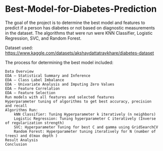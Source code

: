 # Best-Model-for-Diabetes-Prediction
The goal of the project is to determine the best model and features to predict if a person has diabetes or not based on diagnostic measurements in the dataset.
The algorithms that were run were KNN Classifier, Logistic Regression, SVC, and Random Forest. 

Dataset used:  https://www.kaggle.com/datasets/akshaydattatraykhare/diabetes-dataset

The process for determining the best model included:

	Data Overview
	EDA – Statistical Summary and Inference
	EDA – Class Label Imbalance
	EDA - Univariate Analysis and Imputing Zero Values
	EDA – Feature Correlation
	EDA – Feature Selection
	Run models with all features and selected features
	Hyperparameter tuning of algorithms to get best accuracy, precision and recall 
	Algorithms Run:
		kNN Classifier: Tuning Hyperparameter k iteratively (n neighbors)
		Logistic Regression: Tuning hyperparameter C iteratively (Inverse of regularization strength)
		SVC: Hyperparameter Tuning for best C and gamma using GridSearchCV
		Random Forest: Hyperparameter tuning iteratively for N (number of trees) and d(max depth )
	Result Analysis 
	Conclusion 

